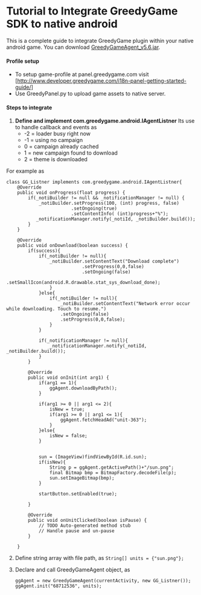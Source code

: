 Tutorial to Integrate GreedyGame SDK to native android
===================

This is a complete guide to integrate GreedyGame plugin within your native android game. You can download [GreedyGameAgent_v5.6.jar](#publish-a-document).

#### Profile setup

* To setup game-profile at panel.greedygame.com visit [http://www.developer.greedygame.com/i18n-panel-getting-started-guide/] 
* Use GreedyPanel.py to upload game assets to native server.

#### Steps to integrate 

1. **Define and implement com.greedygame.android.IAgentListner**
Its use to handle callback and events as
	 * -2 = loader busy right now
	 * -1 = using no campaign
	 * 0 = campaign already cached
	 * 1 = new campaign found to download
	 * 2 = theme is downloaded

For example as

```
class GG_Listner implements com.greedygame.android.IAgentListner{
	@Override
	public void onProgress(float progress) {
		if(_notiBuilder != null && _notificationManager != null) {
			_notiBuilder.setProgress(100, (int) progress, false)
						.setOngoing(true)						
						.setContentInfo( (int)progress+"%");
		   _notificationManager.notify(_notiId, _notiBuilder.build());
		}
	}

	@Override
	public void onDownload(boolean success) {
		if(success){
			if(_notiBuilder != null){
				_notiBuilder.setContentText("Download complete")
			        		.setProgress(0,0,false)
			        		.setOngoing(false)
						     .setSmallIcon(android.R.drawable.stat_sys_download_done);
				}
			}else{
				if(_notiBuilder != null){
					_notiBuilder.setContentText("Network error occur while downloading. Touch to resume.")
					.setOngoing(false)
	        		.setProgress(0,0,false);
				}
			}

			if(_notificationManager != null){
				_notificationManager.notify(_notiId, _notiBuilder.build());
			}
		}

		@Override
		public void onInit(int arg1) {
			if(arg1 == 1){
				ggAgent.downloadByPath();
			}
			
			if(arg1 >= 0 || arg1 <= 2){
				isNew = true;
				if(arg1 >= 0 || arg1 <= 1){
					ggAgent.fetchHeadAd("unit-363");
				}
			}else{
				isNew = false;
			}
			
			
			sun = (ImageView)findViewById(R.id.sun);
			if(isNew){
				String p = ggAgent.getActivePath()+"/sun.png";
				final Bitmap bmp = BitmapFactory.decodeFile(p);
				sun.setImageBitmap(bmp);
			}
			
			startButton.setEnabled(true);
			
		}

		@Override
		public void onUnitClicked(boolean isPause) {
			// TODO Auto-generated method stub
			// Handle pause and un-pause
		}
		
	}
```

2. Define string array with file path, as
	`String[] units = {"sun.png"};`

3. Declare and call GreedyGameAgent object, as
	```
	ggAgent = new GreedyGameAgent(currentActivity, new GG_Listner());
	ggAgent.init("68712536", units);
	```
